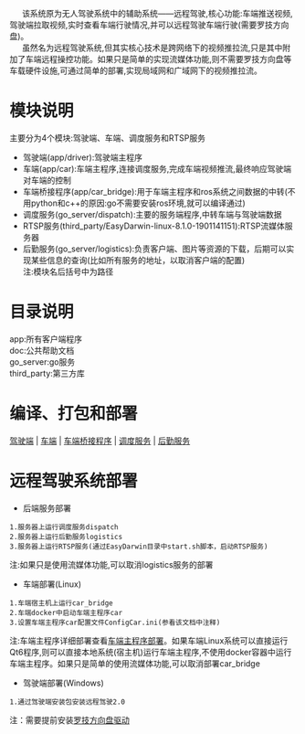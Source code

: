 &ensp; &ensp; 该系统原为无人驾驶系统中的辅助系统——远程驾驶,核心功能:车端推送视频,驾驶端拉取视频,实时查看车端行驶情况,并可以远程驾驶车端行驶(需要罗技方向盘)。  
&ensp; &ensp; 虽然名为远程驾驶系统,但其实核心技术是跨网络下的视频推拉流,只是其中附加了车端远程操控功能。如果只是简单的实现流媒体功能,则不需要罗技方向盘等车载硬件设施,可通过简单的部署,实现局域网和广域网下的视频推拉流。
# 模块说明  
主要分为4个模块:驾驶端、车端、调度服务和RTSP服务  
* 驾驶端(app/driver):驾驶端主程序  
* 车端(app/car):车端主程序,连接调度服务,完成车端视频推流,最终响应驾驶端对车端的控制          
* 车端桥接程序(app/car_bridge):用于车端主程序和ros系统之间数据的中转(不用python和c++的原因:go不需要安装ros环境,就可以编译通过)
* 调度服务(go_server/dispatch):主要的服务端程序,中转车端与驾驶端数据        
* RTSP服务(third_party/EasyDarwin-linux-8.1.0-1901141151):RTSP流媒体服务器   
* 后勤服务(go_server/logistics):负责客户端、图片等资源的下载，后期可以实现某些信息的查询(比如所有服务的地址，以取消客户端的配置)  
注:模块名后括号中为路径    
# 目录说明  
app:所有客户端程序   
doc:公共帮助文档  
go_server:go服务  
third_party:第三方库  
# 编译、打包和部署
[驾驶端](./app/README.md) | [车端](./app/README.md) | [车端桥接程序](./app/README.md) | [调度服务](./go_server/README.md) |  [后勤服务](./go_server/README.md)
# 远程驾驶系统部署  
* 后端服务部署
```
1.服务器上运行调度服务dispatch    
2.服务器上运行后勤服务logistics 
3.服务器上运行RTSP服务(通过EasyDarwin目录中start.sh脚本，启动RTSP服务)
```  
注:如果只是使用流媒体功能,可以取消logistics服务的部署
* 车端部署(Linux)
```
1.车端宿主机上运行car_bridge   
2.车端docker中启动车端主程序car
3.设置车端主程序car配置文件ConfigCar.ini(参看该文档中注释)  
```
注:车端主程序详细部署查看[车端主程序部署](./app/README.md)。如果车端Linux系统可以直接运行Qt6程序,则可以直接本地系统(宿主机)运行车端主程序,不使用docker容器中运行车端主程序。如果只是简单的使用流媒体功能,可以取消部署car_bridge
* 驾驶端部署(Windows)
```
1.通过驾驶端安装包安装远程驾驶2.0
```
注：需要提前安装[罗技方向盘驱动](https://download01.logi.com/web/ftp/pub/techsupport/gaming/lghub_installer.exe)